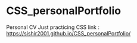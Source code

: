 # CSS_personalPortfolio
Personal CV 
Just practicing CSS
link : https://sishir2001.github.io/CSS_personalPortfolio/

